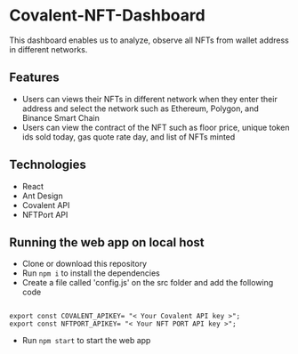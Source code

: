 # Covalent-NFT-Dashboard 
  This dashboard enables us to analyze, observe all NFTs from wallet address in different networks.

## Features
- Users can views their NFTs in different network when they enter their address and select the network such as Ethereum, Polygon, and Binance Smart Chain
- Users can view the contract of the NFT such as floor price, unique token ids sold today, gas quote rate day, and list of NFTs minted

## Technologies
- React
- Ant Design
- Covalent API
- NFTPort API

## Running the web app on local host
- Clone or download this repository
- Run `npm i` to install the dependencies
- Create a file called 'config.js' on the src folder and add the following code
```

export const COVALENT_APIKEY= "< Your Covalent API key >";
export const NFTPORT_APIKEY= "< Your NFT PORT API key >";
```
- Run `npm start` to start the web app
